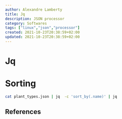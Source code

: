 ```yaml
---
author: Alexandre Lamberty
title: Jq 
description: JSON processor 
category: Softwares
tags: ["linux","json","processor"]
created: 2021-10-23T20:38:59+02:00
updated: 2021-10-23T20:38:59+02:00
---
```

# Jq

# Sorting

```bash
cat plant_types.json | jq  -c 'sort_by(.name)' | jq
```

## References 

